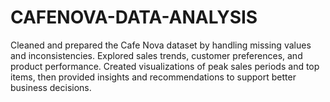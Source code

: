 # CAFENOVA-DATA-ANALYSIS
Cleaned and prepared the Cafe Nova dataset by handling missing values and inconsistencies. Explored sales trends, customer preferences, and product performance. Created visualizations of peak sales periods and top items, then provided insights and recommendations to support better business decisions.
